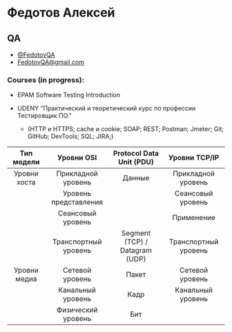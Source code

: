 # Федотов Алексей
## QA 

- [@FedotovQA](https://t.me/FedotovQA)
- FedotovQA@gmail.com

### Courses (in progress):
- EPAM Software Testing Introduction


- UDENY "Практический и теоретический курс по профессии Тестировщик ПО." 
  - (НТТР и HTTPS; cache и cookie; SOAP; REST; Postman; Jmeter; Git; GitHub; DevTools; SQL; JIRA;)


|  Тип модели  |       Уровни OSI      |    Protocol Data Unit (PDU)    |     Уровни TCP/IP    |
|:------------:|:---------------------:|:------------------------------:|:--------------------:|
| Уровни хоста |   Прикладной уровень  |             Данные             |  Прикладной уровень  |
|              | Уровень представления |                                |   Сеансовый уровень  |
|              |   Сеансовый уровень   |                                |      Применение      |
|              |  Транспортный уровень | Segment (TCP) / Datagram (UDP) | Транспортный уровень |
| Уровни медиа |    Сетевой уровень    |              Пакет             |    Сетевой уровень   |
|              |   Канальный уровень   |              Кадр              |   Канальный уровень  |
|              |   Физический уровень  |               Бит              |                      |
